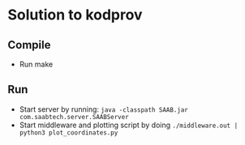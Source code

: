 # Solution to kodprov

## Compile
- Run make 

## Run 
- Start server by running: `java -classpath SAAB.jar com.saabtech.server.SAABServer`
- Start middleware and plotting script by doing `./middleware.out | python3 plot_coordinates.py`
